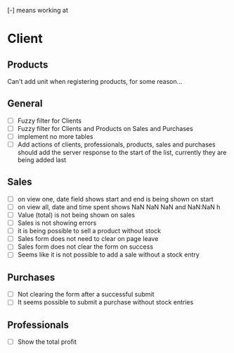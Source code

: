 [-] means working at

# Client

## Products
Can't add unit when registering products, for some reason...

## General
+ [ ] Fuzzy filter for Clients
+ [ ] Fuzzy filter for Clients and Products on Sales and Purchases
+ [ ] implement no more tables
+ [ ] Add actions of clients, professionals, products, sales and purchases should add the server response to the start of the list, currently they are being added last

## Sales
+ [ ] on view one, date field shows start and end is being shown on start
+ [ ] on view all, date and time spent shows NaN NaN NaN and NaN:NaN h
+ [ ] Value (total) is not being shown on sales
+ [ ] Sales is not showing errors
+ [ ] it is being possible to sell a product without stock
+ [ ] Sales form does not need to clear on page leave
+ [ ] Sales form does not clear the form on success
+ [ ] Seems like it is not possible to add a sale without a stock entry

## Purchases
+ [ ] Not clearing the form after a successful submit
+ [ ] It seems possible to submit a purchase without stock entries

## Professionals
+ [ ] Show the total profit

